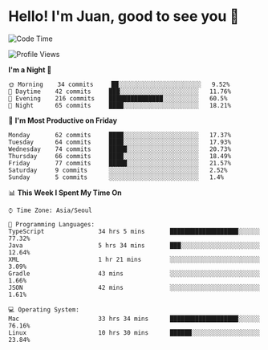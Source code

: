 # Hello! I'm Juan, good to see you 👋

<!--
**Y-k-Y/Y-k-Y** is a ✨ _special_ ✨ repository because its `README.md` (this file) appears on your GitHub profile.

Here are some ideas to get you started:

- 🔭 I’m currently working on ...
- 🌱 I’m currently learning ...
- 👯 I’m looking to collaborate on ...
- 🤔 I’m looking for help with ...
- 💬 Ask me about ...
- 📫 How to reach me: ...
- 😄 Pronouns: ...
- ⚡ Fun fact: ...
-->
<!--
![Profile views](https://gpvc.arturio.dev/Y-k-Y)

[![Omid Nikrah StackOverflow](https://github-readme-stackoverflow.vercel.app/?userID=9517076)](https://stackoverflow.com/users/9517076/i-have-10-fingers)
-->

<!--START_SECTION:waka-->
![Code Time](http://img.shields.io/badge/Code%20Time-237%20hrs%209%20mins-blue)

![Profile Views](http://img.shields.io/badge/Profile%20Views-0-blue)

**I'm a Night 🦉** 

```text
🌞 Morning    34 commits     ██░░░░░░░░░░░░░░░░░░░░░░░   9.52% 
🌆 Daytime    42 commits     ███░░░░░░░░░░░░░░░░░░░░░░   11.76% 
🌃 Evening    216 commits    ███████████████░░░░░░░░░░   60.5% 
🌙 Night      65 commits     ████░░░░░░░░░░░░░░░░░░░░░   18.21%

```
📅 **I'm Most Productive on Friday** 

```text
Monday       62 commits     ████░░░░░░░░░░░░░░░░░░░░░   17.37% 
Tuesday      64 commits     ████░░░░░░░░░░░░░░░░░░░░░   17.93% 
Wednesday    74 commits     █████░░░░░░░░░░░░░░░░░░░░   20.73% 
Thursday     66 commits     ████░░░░░░░░░░░░░░░░░░░░░   18.49% 
Friday       77 commits     █████░░░░░░░░░░░░░░░░░░░░   21.57% 
Saturday     9 commits      ░░░░░░░░░░░░░░░░░░░░░░░░░   2.52% 
Sunday       5 commits      ░░░░░░░░░░░░░░░░░░░░░░░░░   1.4%

```


📊 **This Week I Spent My Time On** 

```text
⌚︎ Time Zone: Asia/Seoul

💬 Programming Languages: 
TypeScript               34 hrs 5 mins       ███████████████████░░░░░░   77.32% 
Java                     5 hrs 34 mins       ███░░░░░░░░░░░░░░░░░░░░░░   12.64% 
XML                      1 hr 21 mins        ░░░░░░░░░░░░░░░░░░░░░░░░░   3.09% 
Gradle                   43 mins             ░░░░░░░░░░░░░░░░░░░░░░░░░   1.66% 
JSON                     42 mins             ░░░░░░░░░░░░░░░░░░░░░░░░░   1.61%

💻 Operating System: 
Mac                      33 hrs 34 mins      ███████████████████░░░░░░   76.16% 
Linux                    10 hrs 30 mins      ██████░░░░░░░░░░░░░░░░░░░   23.84%

```


<!--END_SECTION:waka-->
